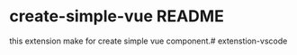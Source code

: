 # create-simple-vue README
this extension make for create simple vue component.#   e x t e n s t i o n - v s c o d e  
 
